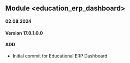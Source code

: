 ## Module <education_erp_dashboard>

#### 02.08.2024
#### Version 17.0.1.0.0
#### ADD

- Initial commit for Educational ERP Dashboard
